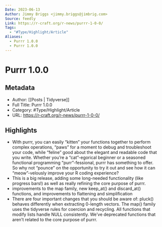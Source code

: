```yaml
---
Date: 2023-06-13
Author: Jimmy Briggs <jimmy.briggs@jimbrig.com>
Source: feedly
Link: https://r-craft.org/r-news/purrr-1-0-0/
Tags:
  - "#Type/Highlight/Article"
Aliases:
  - Purrr 1.0.0
  - Purrr 1.0.0
---
```

# Purrr 1.0.0

## Metadata
- Author: [[Posts | Tidyverse]]
- Full Title: Purrr 1.0.0
- Category: #Type/Highlight/Article
- URL: https://r-craft.org/r-news/purrr-1-0-0/

## Highlights
- With purrr, you can easily “kitten” your functions together to perform complex operations, “paws” for a moment to debug and troubleshoot your code, while “feline” good about the elegant and readable code that you write. Whether you’re a “cat”-egorical beginner or a seasoned functional programming “purr”-fessional, purrr has something to offer. So why not “pounce” on the opportunity to try it out and see how it can “meow”-velously improve your R coding experience?
- This is a big release, adding some long-needed functionality (like progress bars!) as well as really refining the core purpose of purrr.
- improvements to the map family, new
  keep_at() and
  discard_at() functions, and improvements to flattening and simplification
- There are four important changes that you should be aware of:
  pluck() behaves differently when extracting 0-length vectors.
  The
  map() family uses the tidyverse rules for coercion and recycling.
  All functions that modify lists handle NULL consistently.
  We’ve deprecated functions that aren’t related to the core purpose of purrr.
